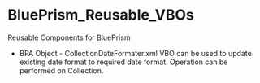 # BluePrism_Reusable_VBOs
Reusable Components for BluePrism

* BPA Object - CollectionDateFormater.xml
  VBO can be used to update existing date format to required date format. Operation can be performed on Collection.
